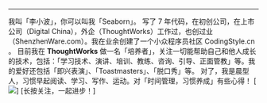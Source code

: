 ---
我叫「李小波」，你可以叫我「Seaborn」。
写了 7 年代码，在初创公司，在上市公司（Digital China），外企（ThoughtWorks）工作过，也创过业（ShenzhenWare.com）。我在业余创建了一个小众程序员社区 CodingStyle.cn 。
目前我在 **ThoughtWorks** 做一名「培养者」，关注一切能帮助自己和他人成长的技术，包括：「学习技术、演讲、培训、教练、咨询、引导、正面管教」等。我的爱好还包括「即兴表演」、「Toastmasters」、「脱口秀」等。
对了，我是晨型人，习惯早起阅读、学习、写作、运动。对「时间管理，习惯养成」有些心得！
[![](./_image/qrcode_for_gh_c396100fdc8b_860.jpg)]
[长按关注，一起进步！]